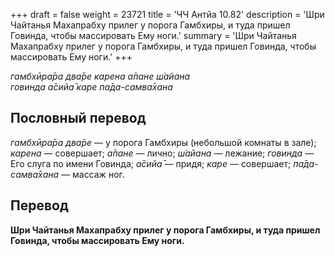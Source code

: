 +++
draft = false
weight = 23721
title = 'ЧЧ Антйа 10.82'
description = 'Шри Чайтанья Махапрабху прилег у порога Гамбхиры, и туда пришел Говинда, чтобы массировать Ему ноги.'
summary = 'Шри Чайтанья Махапрабху прилег у порога Гамбхиры, и туда пришел Говинда, чтобы массировать Ему ноги.'
+++

_гамбхӣра̄ра два̄ре карена а̄пане ш́айана  
говинда а̄сийа̄ каре па̄да-самва̄хана_

## Пословный перевод

_гамбхӣра̄ра_ _два̄ре_ — у порога Гамбхиры (небольшой комнаты в зале); _карена_ — совершает; _а̄пане_ — лично; _ш́айана_ — лежание; _говинда_ — Его слуга по имени Говинда; _а̄сийа̄_ — придя; _каре_ — совершает; _па̄да_\-_самва̄хана_ — массаж ног.

## Перевод

**Шри Чайтанья Махапрабху прилег у порога Гамбхиры, и туда пришел Говинда, чтобы массировать Ему ноги.**
